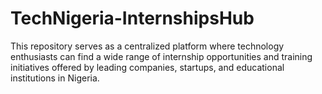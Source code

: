 # TechNigeria-InternshipsHub
This repository serves as a centralized platform where technology enthusiasts can find a wide range of internship opportunities and training initiatives offered by leading companies, startups, and educational institutions in Nigeria.
